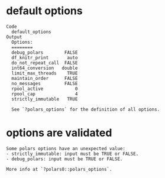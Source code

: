 # default options

    Code
      default_options
    Output
      Options:
      ========                         
      debug_polars        FALSE
      df_knitr_print       auto
      do_not_repeat_call  FALSE
      int64_conversion   double
      limit_max_threads    TRUE
      maintain_order      FALSE
      no_messages         FALSE
      rpool_active            0
      rpool_cap               4
      strictly_immutable   TRUE
      
      See `?polars_options` for the definition of all options.

# options are validated

    Some polars options have an unexpected value:
    - strictly_immutable: input must be TRUE or FALSE.
    - debug_polars: input must be TRUE or FALSE.
    
    More info at `?polars0::polars_options`.

